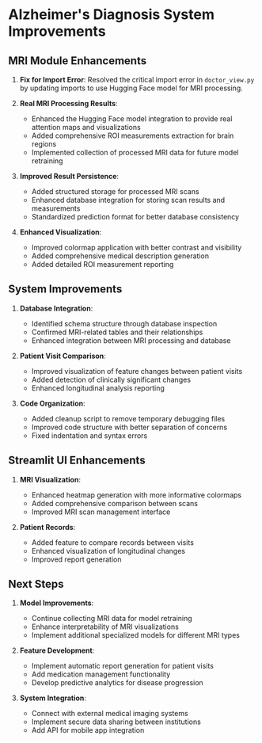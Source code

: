 # Alzheimer's Diagnosis System Improvements

## MRI Module Enhancements

1. **Fix for Import Error**: Resolved the critical import error in `doctor_view.py` by updating imports to use Hugging Face model for MRI processing.

2. **Real MRI Processing Results**: 
   - Enhanced the Hugging Face model integration to provide real attention maps and visualizations
   - Added comprehensive ROI measurements extraction for brain regions
   - Implemented collection of processed MRI data for future model retraining

3. **Improved Result Persistence**:
   - Added structured storage for processed MRI scans
   - Enhanced database integration for storing scan results and measurements
   - Standardized prediction format for better database consistency

4. **Enhanced Visualization**:
   - Improved colormap application with better contrast and visibility
   - Added comprehensive medical description generation
   - Added detailed ROI measurement reporting

## System Improvements

1. **Database Integration**:
   - Identified schema structure through database inspection
   - Confirmed MRI-related tables and their relationships
   - Enhanced integration between MRI processing and database

2. **Patient Visit Comparison**:
   - Improved visualization of feature changes between patient visits
   - Added detection of clinically significant changes
   - Enhanced longitudinal analysis reporting

3. **Code Organization**:
   - Added cleanup script to remove temporary debugging files
   - Improved code structure with better separation of concerns
   - Fixed indentation and syntax errors

## Streamlit UI Enhancements

1. **MRI Visualization**:
   - Enhanced heatmap generation with more informative colormaps
   - Added comprehensive comparison between scans
   - Improved MRI scan management interface

2. **Patient Records**:
   - Added feature to compare records between visits 
   - Enhanced visualization of longitudinal changes
   - Improved report generation

## Next Steps

1. **Model Improvements**:
   - Continue collecting MRI data for model retraining
   - Enhance interpretability of MRI visualizations
   - Implement additional specialized models for different MRI types

2. **Feature Development**:
   - Implement automatic report generation for patient visits
   - Add medication management functionality
   - Develop predictive analytics for disease progression

3. **System Integration**:
   - Connect with external medical imaging systems
   - Implement secure data sharing between institutions
   - Add API for mobile app integration 